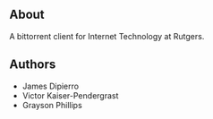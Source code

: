 ## About ##
A bittorrent client for Internet Technology at Rutgers.


## Authors ##
- James Dipierro
- Victor Kaiser-Pendergrast
- Grayson Phillips
